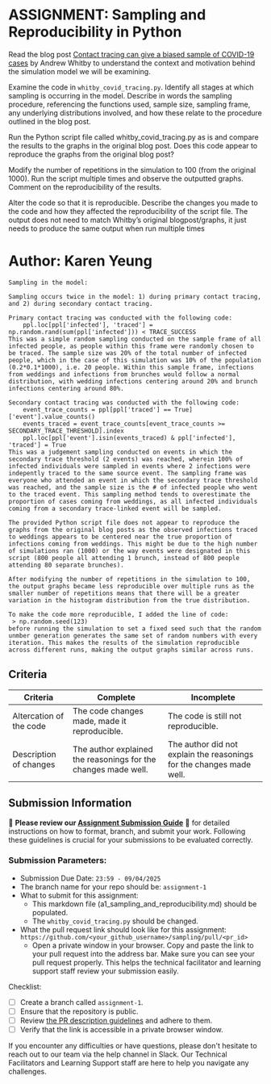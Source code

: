 # ASSIGNMENT: Sampling and Reproducibility in Python

Read the blog post [Contact tracing can give a biased sample of COVID-19 cases](https://andrewwhitby.com/2020/11/24/contact-tracing-biased/) by Andrew Whitby to understand the context and motivation behind the simulation model we will be examining.

Examine the code in `whitby_covid_tracing.py`. Identify all stages at which sampling is occurring in the model. Describe in words the sampling procedure, referencing the functions used, sample size, sampling frame, any underlying distributions involved, and how these relate to the procedure outlined in the blog post.

Run the Python script file called whitby_covid_tracing.py as is and compare the results to the graphs in the original blog post. Does this code appear to reproduce the graphs from the original blog post?

Modify the number of repetitions in the simulation to 100 (from the original 1000). Run the script multiple times and observe the outputted graphs. Comment on the reproducibility of the results.

Alter the code so that it is reproducible. Describe the changes you made to the code and how they affected the reproducibility of the script file. The output does not need to match Whitby’s original blogpost/graphs, it just needs to produce the same output when run multiple times

# Author: Karen Yeung

```
Sampling in the model:

Sampling occurs twice in the model: 1) during primary contact tracing, and 2) during secondary contact tracing. 

Primary contact tracing was conducted with the following code:
    ppl.loc[ppl['infected'], 'traced'] = np.random.rand(sum(ppl['infected'])) < TRACE_SUCCESS
This was a simple random sampling conducted on the sample frame of all infected people, as people within this frame were randomly chosen to be traced. The sample size was 20% of the total number of infected people, which in the case of this simulation was 10% of the population (0.2*0.1*1000), i.e. 20 people. Within this sample frame, infections from weddings and infections from brunches would follow a normal distribution, with wedding infections centering around 20% and brunch infections centering around 80%.

Secondary contact tracing was conducted with the following code:
    event_trace_counts = ppl[ppl['traced'] == True]['event'].value_counts()
    events_traced = event_trace_counts[event_trace_counts >= SECONDARY_TRACE_THRESHOLD].index
    ppl.loc[ppl['event'].isin(events_traced) & ppl['infected'], 'traced'] = True
This was a judgement sampling conducted on events in which the secondary trace threshold (2 events) was reached, wherein 100% of infected individuals were sampled in events where 2 infections were indepently traced to the same source event. The sampling frame was everyone who attended an event in which the secondary trace threshold was reached, and the sample size is the # of infected people who went to the traced event. This sampling method tends to overestimate the proportion of cases coming from weddings, as all infected individuals coming from a secondary trace-linked event will be sampled.

The provided Python script file does not appear to reproduce the graphs from the original blog posts as the observed infections traced to weddings appears to be centered near the true proportion of infections coming from weddings. This might be due to the high number of simulations ran (1000) or the way events were designated in this script (800 people all attending 1 brunch, instead of 800 people attending 80 separate brunches).

After modifying the number of repetitions in the simulation to 100, the output graphs became less reproducible over multiple runs as the smaller number of repetitions means that there will be a greater variation in the histogram distribution from the true distribution. 

To make the code more reproducible, I added the line of code:
 > np.random.seed(123)
before running the simulation to set a fixed seed such that the random unmber generation generates the same set of random numbers with every iteration. This makes the results of the simulation reproducible across different runs, making the output graphs similar across runs.

```


## Criteria

|Criteria|Complete|Incomplete|
|--------|----|----|
|Altercation of the code|The code changes made, made it reproducible.|The code is still not reproducible.|
|Description of changes|The author explained the reasonings for the changes made well.|The author did not explain the reasonings for the changes made well.|

## Submission Information

🚨 **Please review our [Assignment Submission Guide](https://github.com/UofT-DSI/onboarding/blob/main/onboarding_documents/submissions.md)** 🚨 for detailed instructions on how to format, branch, and submit your work. Following these guidelines is crucial for your submissions to be evaluated correctly.

### Submission Parameters:
* Submission Due Date: `23:59 - 09/04/2025`
* The branch name for your repo should be: `assignment-1`
* What to submit for this assignment:
    * This markdown file (a1_sampling_and_reproducibility.md) should be populated.
    * The `whitby_covid_tracing.py` should be changed.
* What the pull request link should look like for this assignment: `https://github.com/<your_github_username>/sampling/pull/<pr_id>`
    * Open a private window in your browser. Copy and paste the link to your pull request into the address bar. Make sure you can see your pull request properly. This helps the technical facilitator and learning support staff review your submission easily.

Checklist:
- [ ] Create a branch called `assignment-1`.
- [ ] Ensure that the repository is public.
- [ ] Review [the PR description guidelines](https://github.com/UofT-DSI/onboarding/blob/main/onboarding_documents/submissions.md#guidelines-for-pull-request-descriptions) and adhere to them.
- [ ] Verify that the link is accessible in a private browser window.

If you encounter any difficulties or have questions, please don't hesitate to reach out to our team via the help channel in Slack. Our Technical Facilitators and Learning Support staff are here to help you navigate any challenges.
